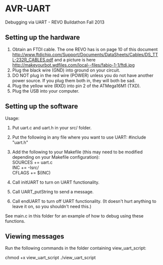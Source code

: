 AVR-UART
========

Debugging via UART - REVO Buildathon Fall 2013

Setting up the hardware
-----------------------
1. Obtain an FTDI cable. The one REVO has is on page 10 of this document http://www.ftdichip.com/Support/Documents/DataSheets/Cables/DS_TTL-232R_CABLES.pdf and a picture is here http://makeyourbot.wdfiles.com/local--files/fabio-1-1/ftdi.jpg
2. Plug the black wire (GND) into ground on your circuit.
3. DO NOT plug in the red wire (POWER) unless you do not have another power source. If you plug them both in, they will both be sad.
4. Plug the yellow wire (RXD) into pin 2 of the ATMega16M1 (TXD).
5. Plug the USB into your computer.

Setting up the software
-----------------------
Usage:
1. Put uart.c and uart.h in your src/ folder.
2. Put the following in any file where you want to use UART: #include "uart.h"
3. Add the following to your Makefile (this may need to be modified depending on your Makefile configuration):  
SOURCES += uart.c  
INC += -Isrc/  
CFLAGS += $(INC)

4. Call initUART to turn on UART functionality.
5. Call UART_putString to send a message.
6. Call endUART to turn off UART functionality. (It doesn't hurt anything to leave it on, so you shouldn't need this.)

See main.c in this folder for an example of how to debug using these functions.

Viewing messages
----------------
Run the following commands in the folder containing view_uart_script:

chmod +x view_uart_script
./view_uart_script
